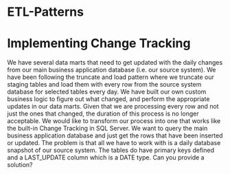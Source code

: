 # ETL-Patterns

# Implementing Change Tracking 
We have several data marts that need to get updated with the daily changes from our main business application database (i.e. our source system). We have been following the truncate and load pattern where we truncate our staging tables and load them with every row from the source system database for selected tables every day. We have built our own custom business logic to figure out what changed, and perform the appropriate updates in our data marts. Given that we are processing every row and not just the ones that changed, the duration of this process is no longer acceptable. We would like to transform our process into one that works like the built-in Change Tracking in SQL Server. We want to query the main business application database and just get the rows that have been inserted or updated. The problem is that all we have to work with is a daily database snapshot of our source system. The tables do have primary keys defined and a LAST_UPDATE column which is a DATE type. Can you provide a solution?
